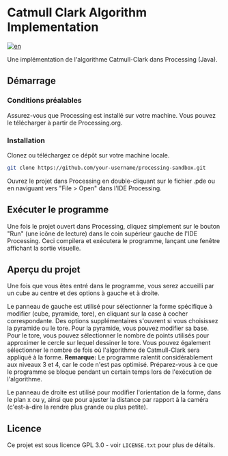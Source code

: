 # Catmull Clark Algorithm Implementation
[![en](https://img.shields.io/badge/lang-en-red.svg)](https://github.com/MattewCoding/Catmull_Clark_Algorithm_Implementation/blob/main/README.md)

Une implémentation de l'algorithme Catmull-Clark dans Processing (Java).

## Démarrage

### Conditions préalables
Assurez-vous que Processing est installé sur votre machine. Vous pouvez le télécharger à partir de Processing.org.

### Installation
Clonez ou téléchargez ce dépôt sur votre machine locale.
```bash
git clone https://github.com/your-username/processing-sandbox.git
```

Ouvrez le projet dans Processing en double-cliquant sur le fichier .pde ou en naviguant vers "File > Open" dans l'IDE Processing.

## Exécuter le programme

Une fois le projet ouvert dans Processing, cliquez simplement sur le bouton "Run" (une icône de lecture) dans le coin supérieur gauche de l'IDE Processing.
Ceci compilera et exécutera le programme, lançant une fenêtre affichant la sortie visuelle.

## Aperçu du projet
Une fois que vous êtes entré dans le programme, vous serez accueilli par un cube au centre et des options à gauche et à droite.

Le panneau de gauche est utilisé pour sélectionner la forme spécifique à modifier (cube, pyramide, tore), en cliquant sur la case à cocher correspondante.
Des options supplémentaires s'ouvrent si vous choisissez la pyramide ou le tore. Pour la pyramide, vous pouvez modifier sa base. Pour le tore, vous pouvez
sélectionner le nombre de points utilisés pour approximer le cercle sur lequel dessiner le tore. Vous pouvez également sélectionner le nombre de fois où
l'algorithme de Catmull-Clark sera appliqué à la forme. **Remarque:** Le programme ralentit considérablement aux niveaux 3 et 4, car le code n'est pas
optimisé. Préparez-vous à ce que le programme se bloque pendant un certain temps lors de l'exécution de l'algorithme.

Le panneau de droite est utilisé pour modifier l'orientation de la forme, dans le plan x ou y, ainsi que pour ajuster la distance par rapport à la caméra
(c'est-à-dire la rendre plus grande ou plus petite).

## Licence
Ce projet est sous licence GPL 3.0 - voir `LICENSE.txt` pour plus de détails.
